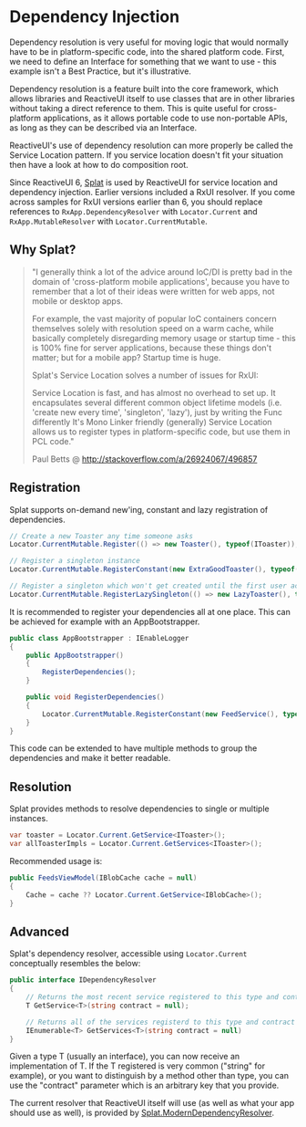 # Dependency Injection

Dependency resolution is very useful for moving logic that would normally have to be in platform-specific code, into the shared platform code. First, we need to define an Interface for something that we want to use - this example isn't a Best Practice, but it's illustrative.

Dependency resolution is a feature built into the core framework, which allows libraries and ReactiveUI itself to use classes that are in other libraries without taking a direct reference to them. This is quite useful for cross-platform applications, as it allows portable code to use non-portable APIs, as long as they can be described via an Interface.

ReactiveUI's use of dependency resolution can more properly be called the Service Location pattern. If you service location doesn't fit your situation then have a look at how to do composition root.

Since ReactiveUI 6, [Splat](https://github.com/paulcbetts/splat) is used by ReactiveUI for service location and dependency injection. Earlier versions included a RxUI resolver. If you come across samples for RxUI versions earlier than 6, you should replace references to `RxApp.DependencyResolver` with `Locator.Current` and `RxApp.MutableResolver` with `Locator.CurrentMutable`.

## Why Splat?

> "I generally think a lot of the advice around IoC/DI is pretty bad in the domain of 'cross-platform mobile applications', because you have to remember that a lot of their ideas were written for web apps, not mobile or desktop apps.
>
> For example, the vast majority of popular IoC containers concern themselves solely with resolution speed on a warm cache, while basically completely disregarding memory usage or startup time - this is 100% fine for server applications, because these things don't matter; but for a mobile app? Startup time is huge.
>
> Splat's Service Location solves a number of issues for RxUI:
>
> Service Location is fast, and has almost no overhead to set up.
It encapsulates several different common object lifetime models (i.e. 'create new every time', 'singleton', 'lazy'), just by writing the Func differently
It's Mono Linker friendly (generally)
Service Location allows us to register types in platform-specific code, but use them in PCL code."
>
> Paul Betts @ http://stackoverflow.com/a/26924067/496857


## Registration

Splat supports on-demand new'ing, constant and lazy registration of dependencies. 

```cs
// Create a new Toaster any time someone asks
Locator.CurrentMutable.Register(() => new Toaster(), typeof(IToaster));

// Register a singleton instance
Locator.CurrentMutable.RegisterConstant(new ExtraGoodToaster(), typeof(IToaster));

// Register a singleton which won't get created until the first user accesses it
Locator.CurrentMutable.RegisterLazySingleton(() => new LazyToaster(), typeof(IToaster));
```

It is recommended to register your dependencies all at one place. This can be achieved for example with an AppBootstrapper.

```csharp
public class AppBootstrapper : IEnableLogger 
{  
    public AppBootstrapper() 
    { 
        RegisterDependencies(); 
    }  

    public void RegisterDependencies() 
    { 
        Locator.CurrentMutable.RegisterConstant(new FeedService(), typeof(IFeedService)); 
    }  
} 
```

This code can be extended to have multiple methods to group the dependencies and make it better readable.


## Resolution

Splat provides methods to resolve dependencies to single or multiple instances. 
 
```csharp
var toaster = Locator.Current.GetService<IToaster>();
var allToasterImpls = Locator.Current.GetServices<IToaster>();
```

Recommended usage is:

```csharp
public FeedsViewModel(IBlobCache cache = null) 
{ 
	Cache = cache ?? Locator.Current.GetService<IBlobCache>();
}
```
 

## Advanced
Splat's dependency resolver, accessible using `Locator.Current` conceptually resembles the below:

```csharp
public interface IDependencyResolver
{
    // Returns the most recent service registered to this type and contract
    T GetService<T>(string contract = null);

    // Returns all of the services registerd to this type and contract
    IEnumerable<T> GetServices<T>(string contract = null)
}
```

Given a type T (usually an interface), you can now receive an implementation of T. If the T registered is very common ("string" for example), or you want to distinguish by a method other than type, you can use the "contract"
parameter which is an arbitrary key that you provide.

The current resolver that ReactiveUI itself will use (as well as what your app
should use as well), is provided by [Splat.ModernDependencyResolver](https://github.com/paulcbetts/splat/blob/b833718d1b7940d1d02403e86864d03d2af5cea7/Splat/ServiceLocation.cs).

